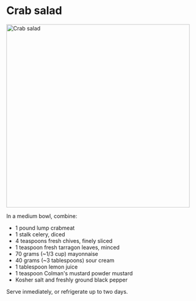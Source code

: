 Crab salad
==========

<img src="http://i.imgur.com/JcilzHb.jpg" alt="Crab salad" width="480" />

In a medium bowl, combine:

- 1 pound lump crabmeat
- 1 stalk celery, diced
- 4 teaspoons fresh chives, finely sliced
- 1 teaspoon fresh tarragon leaves, minced
- 70 grams (~1/3 cup) mayonnaise
- 40 grams (~3 tablespoons) sour cream
- 1 tablespoon lemon juice
- 1 teaspoon Colman's mustard powder mustard
- Kosher salt and freshly ground black pepper

Serve inmediately, or refrigerate up to two days.
